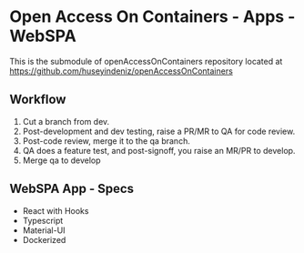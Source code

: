 # Open Access On Containers - Apps - WebSPA
This is the submodule of openAccessOnContainers repository located at https://github.com/huseyindeniz/openAccessOnContainers

## Workflow

1. Cut a branch from dev.
2. Post-development and dev testing, raise a PR/MR to QA for code review.
3. Post-code review, merge it to the qa branch.
4. QA does a feature test, and post-signoff, you raise an MR/PR to develop.
5. Merge qa to develop

## WebSPA App - Specs
- React with Hooks
- Typescript
- Material-UI
- Dockerized
